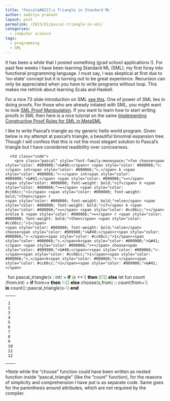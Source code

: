 ```yaml
---
title: 'Pascal&#8217;s Triangle in Standard ML'
author: aaditya prakash
layout: post
permalink: /2013/01/pascal-triangle-in-sml/
categories:
  - computer science
tags:
  - programming
  - SML
---
```

It has been a while that I posted something (grad school applications !). For past few weeks I have been learning Standard ML (SML), my first foray into functional programming language. I must say, I was skeptical at first due to &#8216;no-state&#8217; concept but it is turning out to be great experience. Recursion can only be appreciated when you have to write programs without loop. This makes me rethink about learning Scala and Haskell.

For a nice 73 slide introduction on SML <a href="http://courses.cs.vt.edu/~cs3304/Spring02/lectures/lect04.pdf" title="Introduction to SML" target="_blank">see this</a>. One of power of SML lies in doing proofs. For those who are already intiated with SML, you might want to look <a href="https://github.com/agentcoops/SML-Proof-Manipulation" title="SML Proof Manipulation" target="_blank">SML Proof Manipulation</a>. If you want to learn how to start writing proofs in SML then here is a nice tutorial on the same [Implementing Constructive Proof Rules for SML in MetaSML][1]

I like to write Pascal&#8217;s triangle as my generic hello world program. Given below is my attempt at pascal&#8217;s triangle, a beautiful binomial expansion tree. Though I will confess that this is not the most elegant solution to Pascal&#8217;s triangle but I have considered readibility over conciseness.

<div class="wp_syntax">
  <table>
    <tr>
      <td class="line_numbers">
        <pre>1
2
3
4
5
6
7
8
9
10
11
12
</pre>
      </td>
      
      <td class="code">
        <pre class="pascal" style="font-family:monospace;">fun choose<span style="color: #009900;">&#40;</span>r <span style="color: #000066;">:</span> int<span style="color: #000066;">,</span> k <span style="color: #000066;">:</span> int<span style="color: #009900;">&#41;</span> <span style="color: #000066;">=</span> 
    <span style="color: #000000; font-weight: bold;">if</span> k <span style="color: #000066;">=</span> <span style="color: #cc66cc;">1</span> <span style="color: #000000; font-weight: bold;">then</span> r
    <span style="color: #000000; font-weight: bold;">else</span> <span style="color: #000000; font-weight: bold;">if</span> k <span style="color: #000066;">=</span> <span style="color: #cc66cc;"></span> orelse k <span style="color: #000066;">=</span> r <span style="color: #000000; font-weight: bold;">then</span> <span style="color: #cc66cc;">1</span>
    <span style="color: #000000; font-weight: bold;">else</span> choose<span style="color: #009900;">&#40;</span>r<span style="color: #000066;">-</span><span style="color: #cc66cc;">1</span><span style="color: #000066;">,</span>k<span style="color: #009900;">&#41;</span> <span style="color: #000066;">+</span> choose<span style="color: #009900;">&#40;</span>r<span style="color: #000066;">-</span><span style="color: #cc66cc;">1</span><span style="color: #000066;">,</span>k<span style="color: #000066;">-</span><span style="color: #cc66cc;">1</span><span style="color: #009900;">&#41;</span>
&nbsp;
fun pascal_triangle<span style="color: #009900;">&#40;</span>x <span style="color: #000066;">:</span> int<span style="color: #009900;">&#41;</span> <span style="color: #000066;">=</span>
    <span style="color: #000000; font-weight: bold;">if</span> <span style="color: #009900;">&#40;</span>x &lt;<span style="color: #000066;">=</span><span style="color: #cc66cc;">1</span><span style="color: #009900;">&#41;</span> <span style="color: #000000; font-weight: bold;">then</span> <span style="color: #009900;">&#91;</span><span style="color: #009900;">&#91;</span><span style="color: #cc66cc;">1</span><span style="color: #009900;">&#93;</span><span style="color: #009900;">&#93;</span>
    <span style="color: #000000; font-weight: bold;">else</span>
        let fun count <span style="color: #009900;">&#40;</span>from<span style="color: #000066;">:</span>int<span style="color: #009900;">&#41;</span> <span style="color: #000066;">=</span>
            <span style="color: #000000; font-weight: bold;">if</span> from<span style="color: #000066;">=</span>x <span style="color: #000000; font-weight: bold;">then</span> <span style="color: #cc66cc;">1</span><span style="color: #000066;">::</span><span style="color: #009900;">&#91;</span><span style="color: #009900;">&#93;</span> <span style="color: #000000; font-weight: bold;">else</span> choose<span style="color: #009900;">&#40;</span>x<span style="color: #000066;">,</span>from<span style="color: #009900;">&#41;</span> <span style="color: #000066;">::</span> count<span style="color: #009900;">&#40;</span>from<span style="color: #000066;">+</span><span style="color: #cc66cc;">1</span><span style="color: #009900;">&#41;</span>            
        <span style="color: #000000; font-weight: bold;">in</span> count<span style="color: #009900;">&#40;</span><span style="color: #cc66cc;"></span><span style="color: #009900;">&#41;</span><span style="color: #000066;">::</span>pascal_triangle<span style="color: #009900;">&#40;</span>x<span style="color: #000066;">-</span><span style="color: #cc66cc;">1</span><span style="color: #009900;">&#41;</span>
    <span style="color: #000000; font-weight: bold;">end</span></pre>
      </td>
    </tr>
  </table>
</div>

*Note while the &#8220;choose&#8221; function could have been written as nested function inside &#8220;pascal_triangle&#8221; (like the &#8220;count&#8221; function), for the reasons of simplicity and comprehension I have put is as separate code. Same goes for the parenthesis around attributes, which are not required by the compiler.

 [1]: http://www.cs.bham.ac.uk/research/projects/poplog/paradigms_lectures/Theorem.html "Proofs in SML"